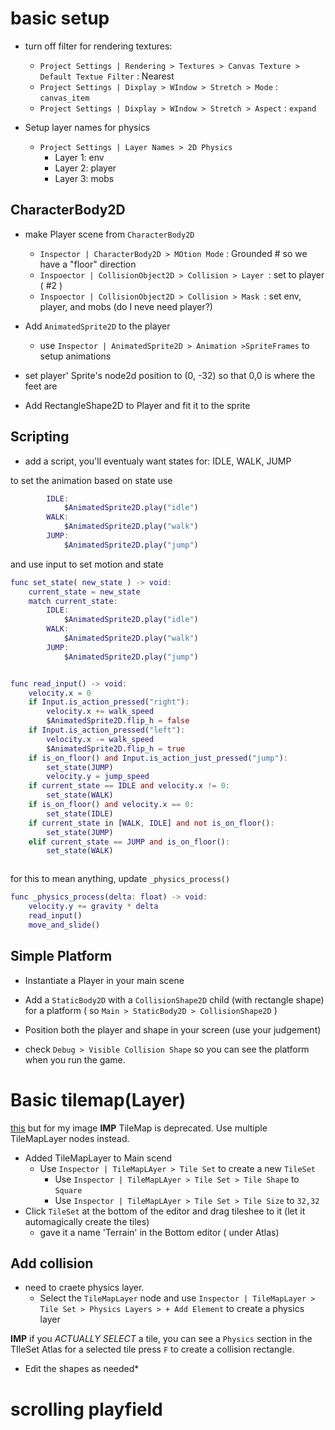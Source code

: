 # basic setup

* turn off filter for rendering textures:
  * `Project Settings | Rendering > Textures > Canvas Texture > Default Textue Filter` : Nearest
  * `Project Settings | Dixplay > WIndow > Stretch > Mode` : `canvas_item`
  * `Project Settings | Dixplay > WIndow > Stretch > Aspect` : `expand`
  

* Setup layer names for physics
  * `Project Settings | Layer Names > 2D Physics` 
    * Layer 1: env
    * Layer 2: player
    * Layer 3: mobs

## CharacterBody2D
* make Player scene from `CharacterBody2D`
  * `Inspector | CharacterBody2D > MOtion Mode` : Grounded  # so we have a "floor" direction
  * `Inspoector | CollisionObject2D > Collision > Layer `: set to player ( #2 )
  * `Inspoector | CollisionObject2D > Collision > Mask `: set env, player, and mobs 
        (do I neve need player?)

* Add `AnimatedSprite2D` to the player
  * use `Inspector | AnimatedSprite2D > Animation >SpriteFrames` to setup 
    animations

* set player' Sprite's node2d position to (0, -32) so that 0,0 is where the feet are


* Add RectangleShape2D to Player and fit it to the sprite

## Scripting
* add a script, you'll eventualy want states for: IDLE, WALK, JUMP

to set the animation based on state use 
```gd
		IDLE:
			$AnimatedSprite2D.play("idle")
		WALK:
			$AnimatedSprite2D.play("walk")
		JUMP:
			$AnimatedSprite2D.play("jump")
```

and use input to set motion and state

```gd
func set_state( new_state ) -> void:
	current_state = new_state
	match current_state:
		IDLE:
			$AnimatedSprite2D.play("idle")
		WALK:
			$AnimatedSprite2D.play("walk")
		JUMP:
			$AnimatedSprite2D.play("jump")


func read_input() -> void:
	velocity.x = 0
	if Input.is_action_pressed("right"):
		velocity.x += walk_speed
		$AnimatedSprite2D.flip_h = false
	if Input.is_action_pressed("left"):
		velocity.x -= walk_speed
		$AnimatedSprite2D.flip_h = true
	if is_on_floor() and Input.is_action_just_pressed("jump"):
		set_state(JUMP)
		velocity.y = jump_speed
	if current_state == IDLE and velocity.x != 0:
		set_state(WALK)
	if is_on_floor() and velocity.x == 0:
		set_state(IDLE)
	if current_state in [WALK, IDLE] and not is_on_floor():
		set_state(JUMP)
	elif current_state == JUMP and is_on_floor():
		set_state(WALK)



```
for this to mean anything, update `_physics_process()`

```gd
func _physics_process(delta: float) -> void:
	velocity.y += gravity * delta
	read_input()
	move_and_slide()
```

## Simple Platform
* Instantiate a Player in your main scene

* Add a `StaticBody2D` with a `CollisionShape2D` child (with rectangle shape) for a platform
  ( so `Main > StaticBody2D > CollisionShape2D`  )

* Position both the player and shape in your screen  (use your judgement)
* check `Debug > Visible Collision Shape` so you can see the platform when you run
  the game.



# Basic tilemap(Layer)
[this](https://docs.godotengine.org/en/stable/tutorials/2d/using_tilesets.html) but for my image
**IMP** TileMap is deprecated. Use multiple TileMapLayer nodes instead.

* Added TileMapLayer to Main scend
  * Use `Inspector | TileMapLAyer > Tile Set` to create a new `TileSet`
    * Use `Inspector | TileMapLAyer > Tile Set > Tile Shape` to `Square`
    * Use `Inspector | TileMapLAyer > Tile Set > Tile Size` to `32,32`
* Click `TileSet` at the bottom of the editor and drag tileshee to it
  (let it automagically create the tiles)
  * gave it a name 'Terrain' in the Bottom editor ( under Atlas)

## Add collision
* need to craete physics layer. 
  * Select the `TileMapLayer` node  and use 
    `Inspector | TileMapLayer > Tile Set > Physics Layers > + Add Element`
     to create a physics layer

**IMP** if you *ACTUALLY SELECT* a tile, you can see a `Physics` section 
in the TIleSet Atlas 
  for a selected tile press `F` to create a collision rectangle. 
  * Edit the shapes as needed*





# scrolling playfield



